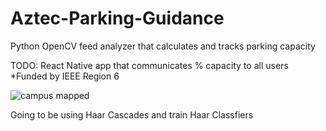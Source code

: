 # Aztec-Parking-Guidance
Python OpenCV feed analyzer that calculates and tracks parking capacity

TODO: React Native app that communicates % capacity to all users
*Funded by IEEE Region 6

![campus mapped](http://i.imgur.com/OXw4ISt.jpg)


Going to be using Haar Cascades and train Haar Classfiers